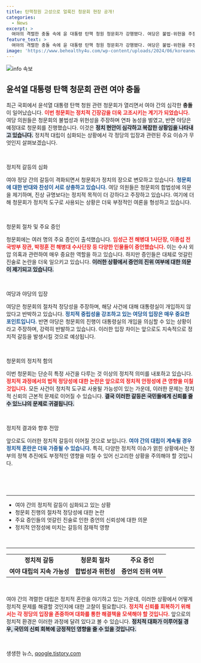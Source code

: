 ```yaml
---
title: 탄핵청원 고성으로 얼룩진 청문회 현장 공개!
categories:
  - News
excerpt: >
  여야의 격렬한 충돌 속에 윤 대통령 탄핵 청원 청문회가 강행됐다. 여당은 불법·위헌을 주장하며 농성했지만, 야당은 수사 외압 의혹 집중 질의로 맞섰다. 전현희 등 의원들이 부상당하는 등 긴장감이 고조된 가운데, 여의도 정치 한가운데에서 거센 물리적 충돌이 벌어졌다.
feature_text: >
  여야의 격렬한 충돌 속에 윤 대통령 탄핵 청원 청문회가 강행됐다. 여당은 불법·위헌을 주장하며 농성했지만, 야당은 수사 외압 의혹 집중 질의로 맞섰다. 전현희 등 의원들이 부상당하는 등 긴장감이 고조된 가운데, 여의도 정치 한가운데에서 거센 물리적 충돌이 벌어졌다.
image: 'https://www.behealthy4u.com/wp-content/uploads/2024/06/koreanews.jpg'
---
```


<p><img src="https://www.behealthy4u.com/wp-content/uploads/2024/06/koreanews.jpg" alt="info 속보" /></p>

<h2 data-ke-size="size26">윤석열 대통령 탄핵 청문회 관련 여야 충돌</h2>

<p data-ke-size="size16">최근 국회에서 윤석열 대통령 탄핵 청원 관련 청문회가 열리면서 여야 간의 심각한 <b>충돌</b>이 일어났습니다. <b><span style="color: #ee2323;">이번 청문회는 정치적 긴장감을 더욱 고조시키는 계기가 되었습니다.</span></b> 여당 의원들은 청문회의 불법성과 위헌성을 주장하며 연좌 농성을 벌였고, 반면 야당은 예정대로 청문회를 진행했습니다. 이것은 <b><span style="background-color: #21538527;">정치 현안이 심각하고 복잡한 상황임을 나타내고 있습니다.</span></b> 정치적 대립이 심화되는 상황에서 각 정당의 입장과 관련된 주요 이슈가 무엇인지 살펴보겠습니다.</p>

<p data-ke-size="size16">&nbsp;</p>

<p>정치적 갈등의 심화</p>

<p data-ke-size="size16">여야 정당 간의 갈등이 격화되면서 청문회가 정치의 장으로 변모하고 있습니다. <b><span style="color: #1a5490;">청문회에 대한 반대와 찬성이 서로 상충하고 있습니다.</span></b> 여당 의원들은 청문회의 합법성에 의문을 제기하며, 진상 규명보다는 정치적 목적이 더 강하다고 주장하고 있습니다. 여기에 더해 청문회가 정치적 도구로 사용되는 상황은 더욱 부정적인 여론을 형성하고 있습니다.</p>

<p data-ke-size="size16">&nbsp;</p>

<p>청문회 절차 및 주요 증인</p>

<p data-ke-size="size16">청문회에는 여러 명의 주요 증인이 출석했습니다. <b><span style="color: #ee2323;">임성근 전 해병대 1사단장, 이종섭 전 국방부 장관, 박정훈 전 해병대 수사단장 등 다양한 인물들이 증언했습니다.</span></b> 이는 수사 외압 의혹과 관련하여 매우 중요한 역할을 하고 있습니다. 하지만 증인들은 대체로 엇갈린 진술로 논란을 더욱 일으키고 있습니다. <b><span style="background-color: #21538527;">이러한 상황에서 증언의 진위 여부에 대한 의문이 제기되고 있습니다.</span></b></p>

<p data-ke-size="size16">&nbsp;</p>

<p>여당과 야당의 입장</p>

<p data-ke-size="size16">여당은 청문회의 절차적 정당성을 주장하며, 해당 사건에 대해 대통령실이 개입하지 않았다고 반박하고 있습니다. <b><span style="color: #1a5490;">정치적 중립성을 강조하고 있는 여당의 입장은 매우 중요한 포인트입니다.</span></b> 반면 야당은 청문회의 진행이 대통령실의 개입을 의심할 수 있는 상황이라고 주장하며, 강력히 반발하고 있습니다. 이러한 입장 차이는 앞으로도 지속적으로 정치적 갈등을 발생시킬 것으로 예상됩니다.</p>

<p data-ke-size="size16">&nbsp;</p>

<p>청문회의 정치적 함의</p>

<p data-ke-size="size16">이번 청문회는 단순히 특정 사건을 다루는 것 이상의 정치적 의미를 내포하고 있습니다. <b><span style="color: #ee2323;">정치적 과정에서의 법적 정당성에 대한 논란은 앞으로의 정치적 안정성에 큰 영향을 미칠 것입니다.</span></b> 모든 사건이 정치적 도구로 사용될 가능성이 있는 가운데, 이러한 문제는 정치적 신뢰의 근본적 문제로 이어질 수 있습니다. <b><span style="background-color: #21538527;">결국 이러한 갈등은 국민들에게 신뢰를 줄 수 있느냐의 문제로 귀결됩니다.</span></b></p>

<p data-ke-size="size16">&nbsp;</p>

<p>정치적 결과와 향후 전망</p>

<p data-ke-size="size16">앞으로도 이러한 정치적 갈등이 이어질 것으로 보입니다. <b><span style="color: #1a5490;">여야 간의 대립이 계속될 경우 정치적 혼란은 더욱 가중될 수 있습니다.</span></b> 특히, 다양한 정치적 이슈가 얽힌 상황에서는 정부의 정책 추진에도 부정적인 영향을 미칠 수 있어 신고리한 상황을 주의해야 할 것입니다.</p>

<p data-ke-size="size16">&nbsp;</p>

<p><br>
<hr></p>

<ul>
<li>여야 간의 정치적 갈등이 심화되고 있는 상황</li>
<li>청문회 진행의 절차적 정당성에 대한 논란</li>
<li>주요 증인들의 엇갈린 진술로 인한 증언의 신뢰성에 대한 의문</li>
<li>정치적 안정성에 미치는 갈등의 잠재적 영향</li>
</ul>

<p><br>
<hr></p>

<table>
<tr>
<td style="text-align: center; height: 17px;"><b>정치적 갈등</b></td>
<td style="text-align: center; height: 17px;"><b>청문회 절차</b></td>
<td style="text-align: center; height: 17px;"><b>주요 증인</b></td>
</tr>
<tr>
<td style="text-align: center; height: 17px;"><b>여야 대립의 지속 가능성</b></td>
<td style="text-align: center; height: 17px;"><b>합법성과 위헌성</b></td>
<td style="text-align: center; height: 17px;"><b>증언의 진위 여부</b></td>
</tr>
</table>

<p data-ke-size="size16">&nbsp;</p>

<p data-ke-size="size16">여야 간의 격렬한 대립은 정치적 혼란을 야기하고 있는 가운데, 이러한 상황에서 어떻게 정치적 문제를 해결할 것인지에 대한 고찰이 필요합니다. <b><span style="color: #ee2323;">정치적 신뢰를 회복하기 위해서는 각 정당의 입장을 존중하며 대화를 통한 해결책을 모색해야 할 것입니다.</span></b> 앞으로의 정치적 환경은 이러한 과정에 달려 있다고 볼 수 있습니다. <b><span style="background-color: #21538527;">정치적 대화가 이루어질 경우, 국민의 신뢰 회복에 긍정적인 영향을 줄 수 있을 것입니다.</span></b></p> 

<p data-ke-size="size16">&nbsp;</p>
생생한 뉴스, <a href="https://qoogle.tistory.com" rel="dofollow">qoogle.tistory.com</a>


